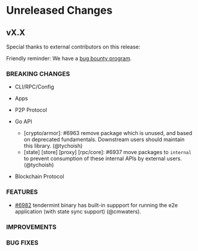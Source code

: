 # Unreleased Changes

## vX.X

Special thanks to external contributors on this release:

Friendly reminder: We have a [bug bounty program](https://hackerone.com/tendermint).

### BREAKING CHANGES

- CLI/RPC/Config

- Apps

- P2P Protocol

- Go API

  - [crypto/armor]: \#6963 remove package which is unused, and based on
    deprecated fundamentals. Downstream users should maintain this
    library. (@tychoish)
  - [state] [store] [proxy] [rpc/core]: \#6937 move packages to
    `internal` to prevent consumption of these internal APIs by
    external users. (@tychoish)

- Blockchain Protocol

### FEATURES

- [\#6982](https://github.com/tendermint/tendermint/pull/6982) tendermint binary has built-in suppport for running the e2e application (with state sync support) (@cmwaters).

### IMPROVEMENTS

### BUG FIXES

